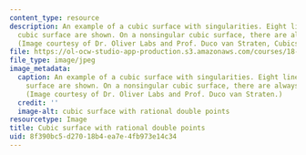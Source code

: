 ```yaml
---
content_type: resource
description: An example of a cubic surface with singularities. Eight lines on the
  cubic surface are shown. On a nonsingular cubic surface, there are always 27 lines.
  (Image courtesy of Dr. Oliver Labs and Prof. Duco van Straten, Cubics.AlgebraicSurface.net)
file: https://ol-ocw-studio-app-production.s3.amazonaws.com/courses/18-727-topics-in-algebraic-geometry-algebraic-surfaces-spring-2008/8f390bc5d27018b4ea7e4fb973e14c34_18-727s08.jpg
file_type: image/jpeg
image_metadata:
  caption: An example of a cubic surface with singularities. Eight lines on the cubic
    surface are shown. On a nonsingular cubic surface, there are always 27 lines.
    (Image courtesy of Dr. Oliver Labs and Prof. Duco van Straten.)
  credit: ''
  image-alt: cubic surface with rational double points
resourcetype: Image
title: Cubic surface with rational double points
uid: 8f390bc5-d270-18b4-ea7e-4fb973e14c34
---
```

